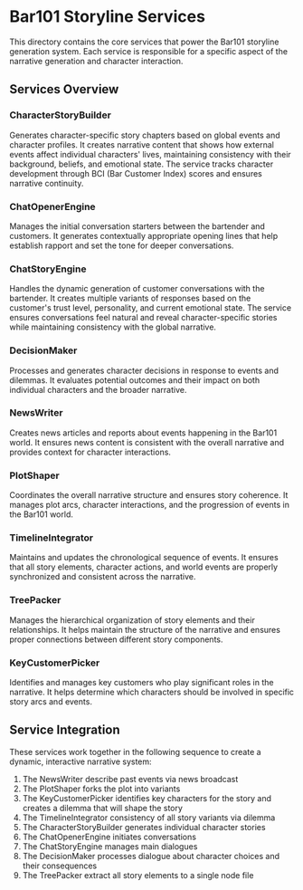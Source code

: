 # Bar101 Storyline Services

This directory contains the core services that power the Bar101 storyline generation system. Each service is responsible for a specific aspect of the narrative generation and character interaction.

## Services Overview

### CharacterStoryBuilder
Generates character-specific story chapters based on global events and character profiles. It creates narrative content that shows how external events affect individual characters' lives, maintaining consistency with their background, beliefs, and emotional state. The service tracks character development through BCI (Bar Customer Index) scores and ensures narrative continuity.

### ChatOpenerEngine
Manages the initial conversation starters between the bartender and customers. It generates contextually appropriate opening lines that help establish rapport and set the tone for deeper conversations.

### ChatStoryEngine
Handles the dynamic generation of customer conversations with the bartender. It creates multiple variants of responses based on the customer's trust level, personality, and current emotional state. The service ensures conversations feel natural and reveal character-specific stories while maintaining consistency with the global narrative.

### DecisionMaker
Processes and generates character decisions in response to events and dilemmas. It evaluates potential outcomes and their impact on both individual characters and the broader narrative.

### NewsWriter
Creates news articles and reports about events happening in the Bar101 world. It ensures news content is consistent with the overall narrative and provides context for character interactions.

### PlotShaper
Coordinates the overall narrative structure and ensures story coherence. It manages plot arcs, character interactions, and the progression of events in the Bar101 world.

### TimelineIntegrator
Maintains and updates the chronological sequence of events. It ensures that all story elements, character actions, and world events are properly synchronized and consistent across the narrative.

### TreePacker
Manages the hierarchical organization of story elements and their relationships. It helps maintain the structure of the narrative and ensures proper connections between different story components.

### KeyCustomerPicker
Identifies and manages key customers who play significant roles in the narrative. It helps determine which characters should be involved in specific story arcs and events.

## Service Integration

These services work together in the following sequence to create a dynamic, interactive narrative system:

1. The NewsWriter describe past events via news broadcast
2. The PlotShaper forks the plot into variants
3. The KeyCustomerPicker identifies key characters for the story and creates a dilemma that will shape the story
4. The TimelineIntegrator consistency of all story variants via dilemma
5. The CharacterStoryBuilder generates individual character stories
6. The ChatOpenerEngine initiates conversations
7. The ChatStoryEngine manages main dialogues
8. The DecisionMaker processes dialogue about character choices and their consequences
9. The TreePacker extract all story elements to a single node file